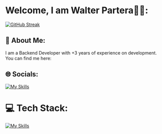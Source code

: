 # Welcome, I am Walter Partera👋🏻:
[![GitHub Streak](https://streak-stats.demolab.com?user=walter2310&theme=dark&hide_border=true)](https://git.io/streak-stats)

## 💫 About Me:
I am a Backend Developer with +3 years of experience on development. You can find me here:

## 🌐 Socials:
[![My Skills](https://skillicons.dev/icons?i=linkedin)](https://www.linkedin.com/in/wpartera/)

# 💻 Tech Stack:
[![My Skills](https://skillicons.dev/icons?i=ts,go,nodejs,nestjs,aws,postgres,prisma,docker,jest,mongodb,redis,vercel,githubactions)](https://skillicons.dev)

<!-- Proudly created with GPRM ( https://gprm.itsvg.in ) -->
